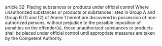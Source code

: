 article 32: Placing substances or products under official control
Where unauthorized substances or products or substances listed in Group A and Group B (1) and (2) of Annex 1 hereof are discovered in possession of non-authorized persons, without prejudice to the possible imposition of penalties on the offender(s), those unauthorized substances or products shall be placed under official control until appropriate measures are taken by the Competent Authority.
<ul>
</ul>